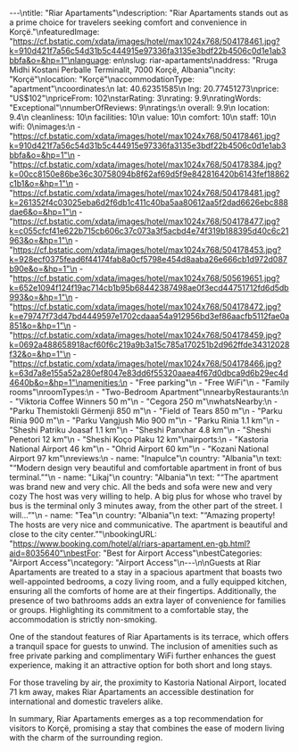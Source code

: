 ---\ntitle: "Riar Apartaments"\ndescription: "Riar Apartaments stands out as a prime choice for travelers seeking comfort and convenience in Korçë."\nfeaturedImage: "https://cf.bstatic.com/xdata/images/hotel/max1024x768/504178461.jpg?k=910d421f7a56c54d31b5c444915e97336fa3135e3bdf22b4506c0d1e1ab3bbfa&o=&hp=1"\nlanguage: en\nslug: riar-apartaments\naddress: "Rruga Midhi Kostani Perballe Terminalit, 7000 Korçë, Albania"\ncity: "Korçë"\nlocation: "Korçë"\naccommodationType: "apartment"\ncoordinates:\n  lat: 40.62351585\n  lng: 20.77451273\nprice: "US$102"\npriceFrom: 102\nstarRating: 3\nrating: 9.9\nratingWords: "Exceptional"\nnumberOfReviews: 9\nratings:\n  overall: 9.9\n  location: 9.4\n  cleanliness: 10\n  facilities: 10\n  value: 10\n  comfort: 10\n  staff: 10\n  wifi: 0\nimages:\n  - "https://cf.bstatic.com/xdata/images/hotel/max1024x768/504178461.jpg?k=910d421f7a56c54d31b5c444915e97336fa3135e3bdf22b4506c0d1e1ab3bbfa&o=&hp=1"\n  - "https://cf.bstatic.com/xdata/images/hotel/max1024x768/504178384.jpg?k=00cc8150e86be36c30758094b8f62af69d5f9e842816420b6143fef18862c1b1&o=&hp=1"\n  - "https://cf.bstatic.com/xdata/images/hotel/max1024x768/504178481.jpg?k=261352f4c03025eba6d2f6db1c411c40ba5aa80612aa5f2dad6626ebc888dae6&o=&hp=1"\n  - "https://cf.bstatic.com/xdata/images/hotel/max1024x768/504178477.jpg?k=c055cfcf41e622b715cb606c37c073a3f5acbd4e74f319b188395d40c6c21963&o=&hp=1"\n  - "https://cf.bstatic.com/xdata/images/hotel/max1024x768/504178453.jpg?k=928ecf0375fead6f44174fab8a0cf5798e454d8aaba26e666cb1d972d087b90e&o=&hp=1"\n  - "https://cf.bstatic.com/xdata/images/hotel/max1024x768/505619651.jpg?k=652e1094f124f19ac714cb1b95b68442387498ae0f3ecd44751712fd6d5db993&o=&hp=1"\n  - "https://cf.bstatic.com/xdata/images/hotel/max1024x768/504178472.jpg?k=e79747f73d47bd4449597e1702cdaaa54a912956bd3ef86aacfb5112fae0a851&o=&hp=1"\n  - "https://cf.bstatic.com/xdata/images/hotel/max1024x768/504178459.jpg?k=0692a488658918acf60f6c219a9b3a15c785a170251b2d962ffde34312028f32&o=&hp=1"\n  - "https://cf.bstatic.com/xdata/images/hotel/max1024x768/504178466.jpg?k=63d7a8e155a52a280ef8047e83dd6f55320aaea4f67d0dbca9d6b29ec4d4640b&o=&hp=1"\namenities:\n  - "Free parking"\n  - "Free WiFi"\n  - "Family rooms"\nroomTypes:\n  - "Two-Bedroom Apartment"\nnearbyRestaurants:\n  - "Viktoria Coffee Winners 50 m"\n  - "Cegora 250 m"\nwhatsNearby:\n  - "Parku Themistokli Gërmenji 850 m"\n  - "Field of Tears 850 m"\n  - "Parku Rinia 900 m"\n  - "Parku Vangjush Mio 900 m"\n  - "Parku Rinia 1.1 km"\n  - "Sheshi Patriku Joasaf 1.1 km"\n  - "Sheshi Panxhar 4.8 km"\n  - "Sheshi Penetori 12 km"\n  - "Sheshi Koço Plaku 12 km"\nairports:\n  - "Kastoria National Airport 46 km"\n  - "Ohrid Airport 60 km"\n  - "Kozani National Airport 97 km"\nreviews:\n  - name: "Inapulce"\n    country: "Albania"\n    text: "“Modern design very beautiful and comfortable apartment in front of bus terminal.”"\n  - name: "Likaj"\n    country: "Albania"\n    text: "“The apartment was brand new and very chic. All the beds and sofa were new and very cozy
The host was very willing to help. A big plus for whose who travel by bus is the terminal only 3 minutes away, from the other part of the street. I will...”"\n  - name: "Tea"\n    country: "Albania"\n    text: "“Amazing property! The hosts are very nice and communicative. The apartment is beautiful and close to the city center.”"\nbookingURL: "https://www.booking.com/hotel/al/riars-apartament.en-gb.html?aid=8035640"\nbestFor: "Best for Airport Access"\nbestCategories: "Airport Access"\ncategory: "Airport Access"\n---\n\nGuests at Riar Apartaments are treated to a stay in a spacious apartment that boasts two well-appointed bedrooms, a cozy living room, and a fully equipped kitchen, ensuring all the comforts of home are at their fingertips. Additionally, the presence of two bathrooms adds an extra layer of convenience for families or groups. Highlighting its commitment to a comfortable stay, the accommodation is strictly non-smoking.

One of the standout features of Riar Apartaments is its terrace, which offers a tranquil space for guests to unwind. The inclusion of amenities such as free private parking and complimentary WiFi further enhances the guest experience, making it an attractive option for both short and long stays.

For those traveling by air, the proximity to Kastoria National Airport, located 71 km away, makes Riar Apartaments an accessible destination for international and domestic travelers alike.

In summary, Riar Apartaments emerges as a top recommendation for visitors to Korçë, promising a stay that combines the ease of modern living with the charm of the surrounding region.